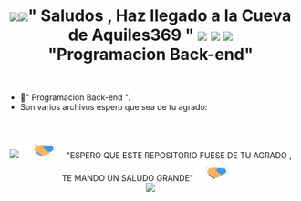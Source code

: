 <h1 align="center"><img height="40" src="https://github.com/7oSkaaa/7oSkaaa/blob/main/Images/about_me.gif?raw=true"><img height="40" src="https://emoji.gg/assets/emoji/7333-parrotdance.gif">" Saludos , Haz llegado a la Cueva de Aquiles369 " <img height="40" src="https://emoji.gg/assets/emoji/7333-parrotdance.gif"> <img height="40" src="https://github.com/7oSkaaa/7oSkaaa/blob/main/Images/about_me.gif?raw=true"> <img height="35" src="https://user-images.githubusercontent.com/73097560/115834477-dbab4500-a447-11eb-908a-139a6edaec5c.gif"> 
<br>
"Programacion Back-end"
</h1>
</p>
<br>


- :file_folder:" Programacion Back-end ".
- Son varios archivos espero que sea de tu agrado:
<br>

<p align="center">
  <img src="https://user-images.githubusercontent.com/73097560/115834477-dbab4500-a447-11eb-908a-139a6edaec5c.gif"> 
<img src="https://github.com/0xAbdulKhalid/0xAbdulKhalid/raw/main/assets/mdImages/handshake.gif" width ="80">"ESPERO QUE ESTE REPOSITORIO  FUESE DE TU AGRADO , TE MANDO UN SALUDO GRANDE"<img src="https://github.com/0xAbdulKhalid/0xAbdulKhalid/raw/main/assets/mdImages/handshake.gif" width ="80">
	<br>
	<img src="https://user-images.githubusercontent.com/73097560/115834477-dbab4500-a447-11eb-908a-139a6edaec5c.gif"> 
</p>
